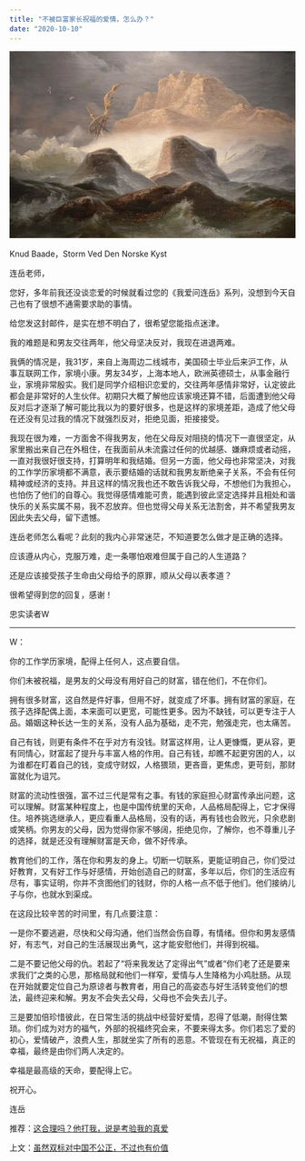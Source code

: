 ```yaml
---
title: "不被巨富家长祝福的爱情，怎么办？"
date: "2020-10-10"
---
```


  

![连岳文章](images/连岳文章picture-3.jpg)

Knud Baade，Storm Ved Den Norske Kyst

  

连岳老师，

  

您好，多年前我还没谈恋爱的时候就看过您的《我爱问连岳》系列，没想到今天自己也有了很想不通需要求助的事情。

  

给您发这封邮件，是实在想不明白了，很希望您能指点迷津。

  

我的难题是和男友交往两年，他父母坚决反对，我现在进退两难。

  

我俩的情况是，我31岁，来自上海周边二线城市，美国硕士毕业后来沪工作，从事互联网工作，家境小康。男友34岁，上海本地人，欧洲英德硕士，从事金融行业，家境非常殷实。我们是同学介绍相识恋爱的，交往两年感情非常好，认定彼此都会是非常好的人生伙伴。初期只大概了解他应该家境还算不错，后面遭到他父母反对后才逐渐了解可能比我以为的要好很多，也是这样的家境差距，造成了他父母在还没有见过我的情况下就强烈反对，拒绝见面，拒接接受。

  

我现在很为难，一方面舍不得我男友，他在父母反对阻挠的情况下一直很坚定，从家里搬出来自己在外租住，在我面前从未流露过任何的优越感、嫌麻烦或者动摇，一直对我很好很支持，打算明年和我结婚。但另一方面，他父母也非常坚决，对我的工作学历家境都不满意，表示要结婚的话就和我男友断绝亲子关系，不会有任何精神或经济的支持。并且这样的情况我也还不敢告诉我父母，不想他们为我担心，也怕伤了他们的自尊心。我觉得感情难能可贵，能遇到彼此坚定选择并且相处和谐快乐的关系实属不易，我不忍放弃。但也觉得父母关系无法割舍，并不希望我男友因此失去父母，留下遗憾。

  

连岳老师怎么看呢？此刻的我内心非常迷茫，不知道要怎么做才是正确的选择。

  

应该遵从内心，克服万难，走一条哪怕艰难但属于自己的人生道路？

  

还是应该接受孩子生命由父母给予的原罪，顺从父母以表孝道？

  

很希望得到您的回复，感谢！

  

忠实读者W

  

* * *

  

W：

  

你的工作学历家境，配得上任何人，这点要自信。

  

你们未被祝福，是男友的父母没有用好自己的财富，错在他们，不在你们。

  

拥有很多财富，这自然是件好事，但用不好，就变成了坏事。拥有财富的家庭，在孩子选择配偶上面，本来面可以更宽，可能性更多。因为不缺钱，可以更专注于人品。婚姻这种长达一生的关系，没有人品为基础，走不完，勉强走完，也太痛苦。

  

自己有钱，则更有条件不在乎对方有没钱。财富这样用，让人更慷慨，更从容，更有同情心，财富起了提升与丰富人格的作用。自己有钱，却瞧不起更穷困的人，以为谁都在盯着自己的钱，变成守财奴，人格猥琐，更吝啬，更焦虑，更苛刻，那财富就化为诅咒。

  

财富的流动性很强，富不过三代是常有之事。有钱的家庭担心财富传承出问题，这可以理解。财富某种程度上，也是中国传统里的天命，人品格局配得上，它才保得住。培养挑选继承人，更应看重人品格局，没有的话，再有钱也会败光，只余悲剧或笑柄。你男友的父母，因为觉得你家不够阔，拒绝见你，了解你，也不尊重儿子的选择，就是还没有理解财富是天命，做不好传承。

  

教育他们的工作，落在你和男友的身上。切断一切联系，更能证明自己，你们受过好教育，又有好工作与好感情，开始创造自己的财富，多年以后，你们的生活应有尽有，事实证明，你并不贪图他们的钱财，你的人格一点不低于他们。他们接纳儿子与你，也就水到渠成。

  

在这段比较辛苦的时间里，有几点要注意：

  

一是你不要逃避，尽快和父母沟通，他们当然会伤自尊，有情绪。但你和男友感情好，有志气，对自己的生活展现出勇气，这才能安慰他们，并得到祝福。

  

二是不要记他父母的仇。若起了“将来我发达了定得出气”或者“你们老了还是要来求我们”之类的心思，那格局就和他们一样窄，爱情与人生降格为小鸡肚肠。从现在开始就要定位自己为原谅者与教育者，用自己的高姿态与好生活转变他们的想法，最终迎来和解。男友不会失去父母，父母也不会失去儿子。

  

三是要加倍珍惜彼此，在日常生活的挑战中经营好爱情，忍得了低潮，耐得住繁琐。你们成为对方的福气，外部的祝福终究会来，不要来得太多。你们若忘了爱的初心，爱情破产，浪费人生，那就坐实了所有的恶意。不管现在有无祝福，真正的幸福，最终是由你们两人决定的。

  

幸福是最高级的天命，要配得上它。

  

祝开心。

  

连岳

  

推荐：[这合理吗？他打我，说是考验我的真爱](http://mp.weixin.qq.com/s?__biz=MjM5NDU0Mjk2MQ==&mid=2651649533&idx=1&sn=01d808a41905841bce858d2c38fdbb8d&chksm=bd7e71e38a09f8f56cdc0eb00d1ca09535011ac8d910e93b96be3008db2b77074938523ee786&scene=21#wechat_redirect)  

上文：[虽然双标对中国不公正，不过也有价值](http://mp.weixin.qq.com/s?__biz=MjM5NDU0Mjk2MQ==&mid=2651649677&idx=1&sn=82b5718043641dfa384625d50e526b9b&chksm=bd7e72938a09fb85c88b62d97eb86102b058e6cb49971dd2b72d4e53ac3cde677396652486bc&scene=21#wechat_redirect)
